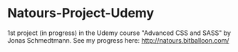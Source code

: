 # Natours-Project-Udemy
1st project (in progress) in the Udemy course "Advanced CSS and SASS" by Jonas Schmedtmann.
See my progress here: http://natours.bitballoon.com/
